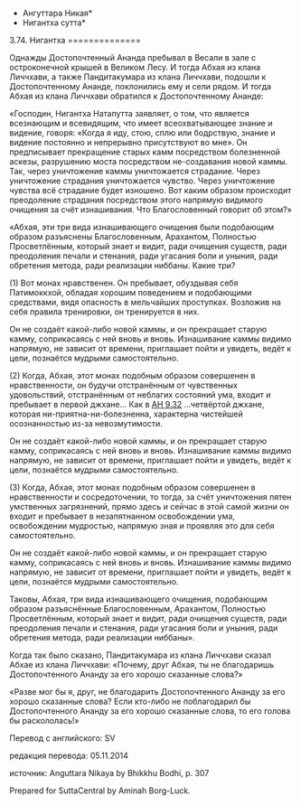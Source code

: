 * Ангуттара Никая*
* Нигантха сутта*

3\.74\. Нигантха
\=\=\=\=\=\=\=\=\=\=\=\=\=\=

Однажды Достопочтенный Ананда пребывал в Весали в зале с остроконечной крышей в Великом Лесу\. И тогда Абхая из клана Личчхави, а также Пандитакумара из клана Личчхави, подошли к Достопочтенному Ананде, поклонились ему и сели рядом\. И тогда Абхая из клана Личчхави обратился к Достопочтенному Ананде:

«Господин, Нигантха Натапутта заявляет, о том, что является всезнающим и всевидящим, что имеет всеохватывающее знание и видение, говоря: «Когда я иду, стою, сплю или бодрствую, знание и видение постоянно и непрерывно присутствуют во мне»\. Он предписывает прекращение старых камм посредством болезненной аскезы, разрушению моста посредством не\-создавания новой каммы\. Так, через уничтожение каммы уничтожается страдание\. Через уничтожение страдания уничтожается чувство\. Через уничтожение чувства всё страдание будет изношено\. Вот каким образом происходит преодоление страдания посредством этого напрямую видимого очищения за счёт изнашивания\. Что Благословенный говорит об этом?»

«Абхая, эти три вида изнашивающего очищения были подобающим образом разъяснены Благословенным, Арахантом, Полностью Просветлённым, который знает и видит, ради очищения существ, ради преодоления печали и стенания, ради угасания боли и уныния, ради обретения метода, ради реализации ниббаны\. Какие три?

\(1\) Вот монах нравственен\. Он пребывает, обуздывая себя Патимоккхой, обладая хорошим поведением и подобающими средствами, видя опасность в мельчайших проступках\. Возложив на себя правила тренировки, он тренируется в них\.

Он не создаёт какой\-либо новой каммы, и он прекращает старую камму, соприкасаясь с ней вновь и вновь\. Изнашивание каммы видимо напрямую, не зависит от времени, приглашает пойти и увидеть, ведёт к цели, познаётся мудрыми самостоятельно\.

\(2\) Когда, Абхая, этот монах подобным образом совершенен в нравственности, он будучи отстранённым от чувственных удовольствий, отстранённым от неблагих состояний ума, входит и пребывает в первой джхане… Как в [АН 9\.32](/an9\.32/ru/sv) …четвёртой джхане, которая ни\-приятна\-ни\-болезненна, характерна чистейшей осознанностью из\-за невозмутимости\.

Он не создаёт какой\-либо новой каммы, и он прекращает старую камму, соприкасаясь с ней вновь и вновь\. Изнашивание каммы видимо напрямую, не зависит от времени, приглашает пойти и увидеть, ведёт к цели, познаётся мудрыми самостоятельно\.

\(3\) Когда, Абхая, этот монах подобным образом совершенен в нравственности и сосредоточении, то тогда, за счёт уничтожения пятен умственных загрязнений, прямо здесь и сейчас в этой самой жизни он входит и пребывает в незапятнанном освобождении ума, освобождении мудростью, напрямую зная и проявляя это для себя самостоятельно\.

Он не создаёт какой\-либо новой каммы, и он прекращает старую камму, соприкасаясь с ней вновь и вновь\. Изнашивание каммы видимо напрямую, не зависит от времени, приглашает пойти и увидеть, ведёт к цели, познаётся мудрыми самостоятельно\.

Таковы, Абхая, три вида изнашивающего очищения, подобающим образом разъяснённые Благословенным, Арахантом, Полностью Просветлённым, который знает и видит, ради очищения существ, ради преодоления печали и стенания, ради угасания боли и уныния, ради обретения метода, ради реализации ниббаны»\.

Когда так было сказано, Пандитакумара из клана Личчхави сказал Абхае из клана Личчхави: «Почему, друг Абхая, ты не благодаришь Достопочтенного Ананду за его хорошо сказанные слова?»

«Разве мог бы я, друг, не благодарить Достопочтенного Ананду за его хорошо сказанные слова? Если кто\-либо не поблагодарил бы Достопочтенного Ананду за его хорошо сказанные слова, то его голова бы раскололась\!»

Перевод с английского: SV

редакция перевода: 05\.11\.2014

источник: Anguttara Nikaya by Bhikkhu Bodhi, p\. 307

Prepared for SuttaCentral by Aminah Borg\-Luck\.
